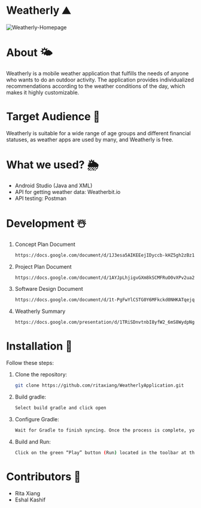 # Weatherly ⛰️

![Weatherly-Homepage](https://github.com/ritaxiang/WeatherlyApplication/assets/85653616/c8f2e5fd-bc43-4b91-a5f3-53e626953e15)


# About 🌤️

Weatherly is a mobile weather application that fulfills the needs of anyone who wants to 
do an outdoor activity. The application provides individualized recommendations according to 
the weather conditions of the day, which makes it highly customizable.

# Target Audience 🌟

Weatherly is suitable for a wide range of age groups and different financial statuses, as weather apps are used by many, and Weatherly is free.

# What we used? 🌦️

- Android Studio (Java and XML)
- API for getting weather data: Weatherbit.io
- API testing: Postman

# Development ☃️

1. Concept Plan Document
   ```bash
   https://docs.google.com/document/d/1J3esa5AIKEEejIDyccb-kHZ5gh2zBz1AiZbEXdGxmmM/edit
   
2. Project Plan Document
   ```bash
   https://docs.google.com/document/d/1AYJpLhjigvGXm8kSCMFRuO0vXPv2ua26E366PKFT4Ro/edit
3. Software Design Document
   ```bash
   https://docs.google.com/document/d/1t-PgFwYlCSTG0Y6MFkckd0NHKATqejqcJNxPaW0-KjY/edit
4. Weatherly Summary
   ```bash
   https://docs.google.com/presentation/d/1TRiSDnvtnbI8yfW2_6mS8WydpNgZRFqFOwy4oGBw1Aw/edit?usp=sharing

# Installation 🔧
Follow these steps:

1. Clone the repository:
     ```bash
   git clone https://github.com/ritaxiang/WeatherlyApplication.git
     
2. Build gradle:
     ```bash
   Select build gradle and click open
     
3. Configure Gradle:
     ```bash
    Wait for Gradle to finish syncing. Once the process is complete, you’ll see the “Build” tab at the bottom of the IDE
   
4. Build and Run:
     ```bash
   Click on the green “Play” button (Run) located in the toolbar at the top
   
# Contributors 🌊
- Rita Xiang
- Eshal Kashif


